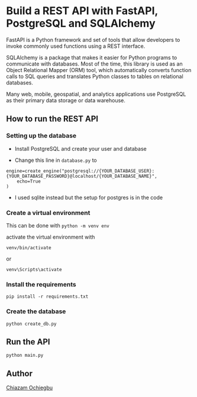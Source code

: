 # Build a REST API with FastAPI, PostgreSQL and SQLAlchemy

FastAPI is a Python framework and set of tools that allow developers to invoke commonly used functions using a REST interface.

SQLAlchemy is a package that makes it easier for Python programs to communicate with databases. Most of the time, this library is used as an Object Relational Mapper (ORM) tool, which automatically converts function calls to SQL queries and translates Python classes to tables on relational databases.

Many web, mobile, geospatial, and analytics applications use PostgreSQL as their primary data storage or data warehouse.

## How to run the REST API

### Setting up the database

- Install PostgreSQL and create your user and database

- Change this line in `database.py` to

```
engine=create_engine("postgresql://{YOUR_DATABASE_USER}:{YOUR_DATABASE_PASSWORD}@localhost/{YOUR_DATABASE_NAME}",
    echo=True
)
```

- I used sqlite instead but the setup for postgres is in the code

### Create a virtual environment

This can be done with
`python -m venv env`

activate the virtual environment with

```
venv/bin/activate
```

or

```
venv\Scripts\activate
```

### Install the requirements

```
pip install -r requirements.txt
```

### Create the database

`python create_db.py`

## Run the API

`python main.py`

## Author

[Chiazam Ochiegbu](https://github.com/tekhunt)

